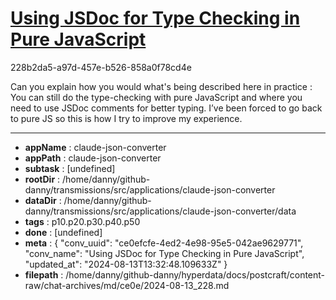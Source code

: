 # [Using JSDoc for Type Checking in Pure JavaScript](https://claude.ai/chat/ce0efcfe-4ed2-4e98-95e5-042ae9629771)

228b2da5-a97d-457e-b526-858a0f78cd4e

Can you explain how you would what's being described here in practice : You can still do the type-checking with pure JavaScript and where you need to use JSDoc comments for better typing. I’ve been forced to go back to pure JS so this is how I try to improve my experience.

---

* **appName** : claude-json-converter
* **appPath** : claude-json-converter
* **subtask** : [undefined]
* **rootDir** : /home/danny/github-danny/transmissions/src/applications/claude-json-converter
* **dataDir** : /home/danny/github-danny/transmissions/src/applications/claude-json-converter/data
* **tags** : p10.p20.p30.p40.p50
* **done** : [undefined]
* **meta** : {
  "conv_uuid": "ce0efcfe-4ed2-4e98-95e5-042ae9629771",
  "conv_name": "Using JSDoc for Type Checking in Pure JavaScript",
  "updated_at": "2024-08-13T13:32:48.109633Z"
}
* **filepath** : /home/danny/github-danny/hyperdata/docs/postcraft/content-raw/chat-archives/md/ce0e/2024-08-13_228.md